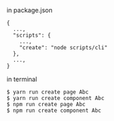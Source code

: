 in package.json
```
{
  ...,
  "scripts": {
    ...,
    "create": "node scripts/cli"
  },
  ...,
}
```

in terminal
 ```
 $ yarn run create page Abc
 $ yarn run create component Abc
 $ npm run create page Abc
 $ npm run create component Abc